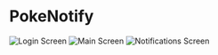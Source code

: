# PokeNotify

![Login Screen](http://imgur.com/a/YyIag)
![Main Screen](http://imgur.com/a/AXGOL)
![Notifications Screen](http://imgur.com/a/Ksr8W)
